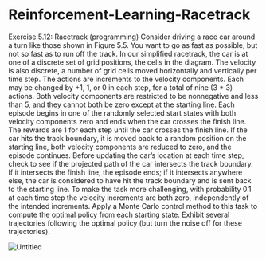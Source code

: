 # Reinforcement-Learning-Racetrack
Exercise 5.12: Racetrack (programming) Consider driving a race car around a turn like those shown in Figure 5.5. You want to go as fast as possible, but not so fast as to run off the track. In our simplified racetrack, the car is at one of a discrete set of grid positions, the cells in the diagram. The velocity is also discrete, a number of grid cells moved horizontally and vertically per time step. 
The actions are increments to the velocity components. Each may be changed by +1, 1, or 0 in each step, for a total of nine (3 * 3) actions. Both velocity components are restricted to be nonnegative and less than 5, and they cannot both be zero except at the starting line. 
Each episode begins in one of the randomly selected start states with both velocity components zero and ends when the car crosses the finish line. 
The rewards are 1 for each step until the car crosses the finish line. If the car hits the track boundary, it is moved back to a random position on the starting line, both velocity components are reduced to zero, and the episode continues. 
Before updating the car’s location at each time step, check to see if the projected path of the car intersects the track boundary. If it intersects the finish line, the episode ends; if it intersects anywhere else, the car is considered to have hit the track boundary and is sent back to the starting line. To make the task more challenging, with probability 0.1 at each time step the velocity increments are both zero, independently of the intended increments. 
Apply a Monte Carlo control method to this task to compute the optimal policy from each starting state. Exhibit several trajectories following the optimal policy (but turn the noise off for these trajectories).

![Untitled](https://github.com/MortezaGhoddousi/Reinforcement-Learning-Racetrack/assets/143504966/c05f970e-78e2-4628-9d1b-7367b44a9764)
